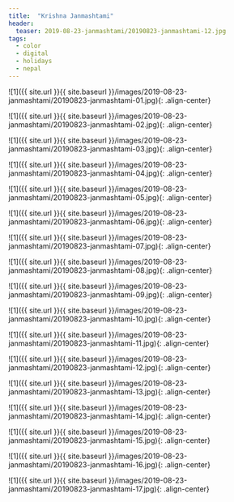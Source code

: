 ```yaml
---
title:  "Krishna Janmashtami"
header:
  teaser: 2019-08-23-janmashtami/20190823-janmashtami-12.jpg
tags: 
  - color
  - digital
  - holidays
  - nepal
---
```


![1]({{ site.url }}{{ site.baseurl }}/images/2019-08-23-janmashtami/20190823-janmashtami-01.jpg){: .align-center}

![1]({{ site.url }}{{ site.baseurl }}/images/2019-08-23-janmashtami/20190823-janmashtami-02.jpg){: .align-center}

![1]({{ site.url }}{{ site.baseurl }}/images/2019-08-23-janmashtami/20190823-janmashtami-03.jpg){: .align-center}

![1]({{ site.url }}{{ site.baseurl }}/images/2019-08-23-janmashtami/20190823-janmashtami-04.jpg){: .align-center}

![1]({{ site.url }}{{ site.baseurl }}/images/2019-08-23-janmashtami/20190823-janmashtami-05.jpg){: .align-center}

![1]({{ site.url }}{{ site.baseurl }}/images/2019-08-23-janmashtami/20190823-janmashtami-06.jpg){: .align-center}

![1]({{ site.url }}{{ site.baseurl }}/images/2019-08-23-janmashtami/20190823-janmashtami-07.jpg){: .align-center}

![1]({{ site.url }}{{ site.baseurl }}/images/2019-08-23-janmashtami/20190823-janmashtami-08.jpg){: .align-center}

![1]({{ site.url }}{{ site.baseurl }}/images/2019-08-23-janmashtami/20190823-janmashtami-09.jpg){: .align-center}

![1]({{ site.url }}{{ site.baseurl }}/images/2019-08-23-janmashtami/20190823-janmashtami-10.jpg){: .align-center}

![1]({{ site.url }}{{ site.baseurl }}/images/2019-08-23-janmashtami/20190823-janmashtami-11.jpg){: .align-center}

![1]({{ site.url }}{{ site.baseurl }}/images/2019-08-23-janmashtami/20190823-janmashtami-12.jpg){: .align-center}

![1]({{ site.url }}{{ site.baseurl }}/images/2019-08-23-janmashtami/20190823-janmashtami-13.jpg){: .align-center}

![1]({{ site.url }}{{ site.baseurl }}/images/2019-08-23-janmashtami/20190823-janmashtami-14.jpg){: .align-center}

![1]({{ site.url }}{{ site.baseurl }}/images/2019-08-23-janmashtami/20190823-janmashtami-15.jpg){: .align-center}

![1]({{ site.url }}{{ site.baseurl }}/images/2019-08-23-janmashtami/20190823-janmashtami-16.jpg){: .align-center}

![1]({{ site.url }}{{ site.baseurl }}/images/2019-08-23-janmashtami/20190823-janmashtami-17.jpg){: .align-center}

